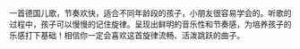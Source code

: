 

一首德国儿歌，节奏欢快，适合不同年龄段的孩子，小朋友很容易学会的。听歌的过程中，孩子可以慢慢的记住旋律。呈现出鲜明的音乐性和节奏感，为培养孩子的乐感打下基础！相信你一定会喜欢这首旋律流畅、活泼跳跃的曲子。

